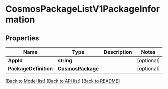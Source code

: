 # CosmosPackageListV1PackageInformation

## Properties
Name | Type | Description | Notes
------------ | ------------- | ------------- | -------------
**AppId** | **string** |  | [optional] 
**PackageDefinition** | [**CosmosPackage**](.md) |  | [optional] 

[[Back to Model list]](../README.md#documentation-for-models) [[Back to API list]](../README.md#documentation-for-api-endpoints) [[Back to README]](../README.md)


